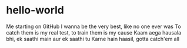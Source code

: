# hello-world
Me starting on GitHub
I wanna be the very best, like no one ever was
To catch them is my real test, to train them is my cause
Kaam aega hausala bhi, ek saathi main aur ek saathi tu
Karne hain haasil, gotta catch'em all
